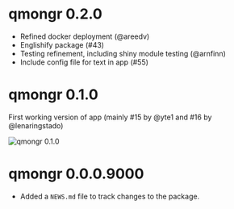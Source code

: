 # qmongr 0.2.0

* Refined docker deployment (@areedv)
* Englishify package (#43)
* Testing refinement, including shiny module testing (@arnfinn)
* Include config file for text in app (#55)

# qmongr 0.1.0

First working version of app (mainly #15 by @yte1 and #16 by @lenaringstado)

![qmongr 0.1.0](https://user-images.githubusercontent.com/136346/74818563-2b035c00-52ff-11ea-999a-a3a0630eeb5f.png)

# qmongr 0.0.0.9000

* Added a `NEWS.md` file to track changes to the package.

